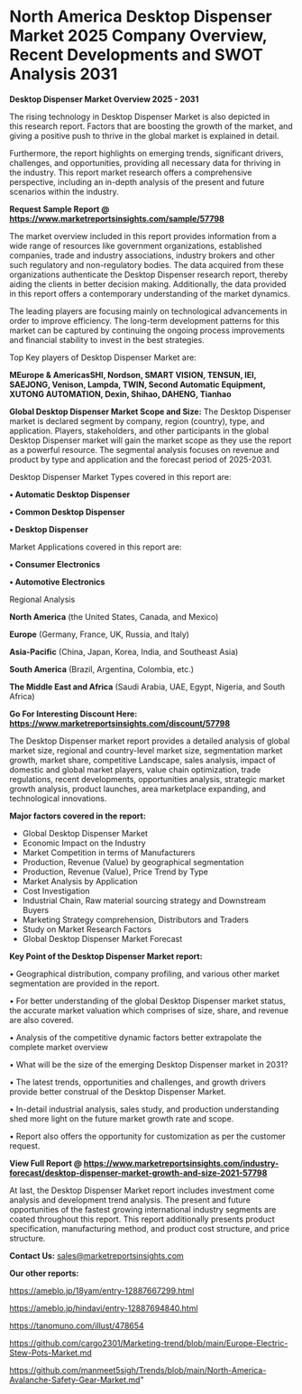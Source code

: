# North America Desktop Dispenser Market 2025 Company Overview, Recent Developments and SWOT Analysis 2031

<Strong> Desktop Dispenser Market Overview 2025 - 2031</strong>

The rising technology in Desktop Dispenser Market is also depicted in this research report. Factors that are boosting the growth of the market, and giving a positive push to thrive in the global market is explained in detail.

Furthermore, the report highlights on emerging trends, significant drivers, challenges, and opportunities, providing all necessary data for thriving in the industry. This report market research offers a comprehensive perspective, including an in-depth analysis of the present and future scenarios within the industry.

<strong>Request Sample Report @ <a href=https://www.marketreportsinsights.com/sample/57798>https://www.marketreportsinsights.com/sample/57798</a></strong>

The market overview included in this report provides information from a wide range of resources like government organizations, established companies, trade and industry associations, industry brokers and other such regulatory and non-regulatory bodies. The data acquired from these organizations authenticate the Desktop Dispenser research report, thereby aiding the clients in better decision making. Additionally, the data provided in this report offers a contemporary understanding of the market dynamics.

The leading players are focusing mainly on technological advancements in order to improve efficiency. The long-term development patterns for this market can be captured by continuing the ongoing process improvements and financial stability to invest in the best strategies.

Top Key players of Desktop Dispenser Market are:

<strong>MEurope & AmericasSHI, Nordson, SMART VISION, TENSUN, IEI, SAEJONG, Venison, Lampda, TWIN, Second Automatic Equipment, XUTONG AUTOMATION, Dexin, Shihao, DAHENG, Tianhao</strong>

<strong><b>Global Desktop Dispenser Market Scope and Size:</b></strong>
The Desktop Dispenser market is declared segment by company, region (country), type, and application. Players, stakeholders, and other participants in the global Desktop Dispenser market will gain the market scope as they use the report as a powerful resource. The segmental analysis focuses on revenue and product by type and application and the forecast period of 2025-2031.

Desktop Dispenser Market Types covered in this report are:

<strong>• Automatic Desktop Dispenser

• Common Desktop Dispenser

• Desktop Dispenser</strong>

Market Applications covered in this report are:

<strong>• Consumer Electronics

• Automotive Electronics</strong> 

Regional Analysis

<strong>North America</strong> (the United States, Canada, and Mexico)

<strong>Europe</strong> (Germany, France, UK, Russia, and Italy)

<strong>Asia-Pacific</strong> (China, Japan, Korea, India, and Southeast Asia)

<strong>South America</strong> (Brazil, Argentina, Colombia, etc.)

<strong>The Middle East and Africa</strong> (Saudi Arabia, UAE, Egypt, Nigeria, and South Africa)

<strong>Go For Interesting Discount Here: <a href=https://www.marketreportsinsights.com/discount/57798>https://www.marketreportsinsights.com/discount/57798</a></strong>

The Desktop Dispenser market report provides a detailed analysis of global market size, regional and country-level market size, segmentation market growth, market share, competitive Landscape, sales analysis, impact of domestic and global market players, value chain optimization, trade regulations, recent developments, opportunities analysis, strategic market growth analysis, product launches, area marketplace expanding, and technological innovations.

<strong><b>Major factors covered in the report:</b></strong>
<ul>
  <li>Global Desktop Dispenser Market </li>
  <li>Economic Impact on the Industry</li>
  <li>Market Competition in terms of Manufacturers</li>
  <li>Production, Revenue (Value) by geographical segmentation</li>
  <li>Production, Revenue (Value), Price Trend by Type</li>
  <li>Market Analysis by Application</li>
  <li>Cost Investigation</li>
  <li>Industrial Chain, Raw material sourcing strategy and Downstream Buyers</li>
  <li>Marketing Strategy comprehension, Distributors and Traders</li>
  <li>Study on Market Research Factors</li>
  <li>Global Desktop Dispenser Market Forecast</li>
</ul>

<strong><b>Key Point of the Desktop Dispenser Market report:</b></strong>

• Geographical distribution, company profiling, and various other market segmentation are provided in the report.

• For better understanding of the global Desktop Dispenser market status, the accurate market valuation which comprises of size, share, and revenue are also covered.

• Analysis of the competitive dynamic factors better extrapolate the complete market overview

• What will be the size of the emerging Desktop Dispenser market in 2031?

• The latest trends, opportunities and challenges, and growth drivers provide better construal of the Desktop Dispenser Market.

• In-detail industrial analysis, sales study, and production understanding shed more light on the future market growth rate and scope.

• Report also offers the opportunity for customization as per the customer request.

<strong><b>View Full Report @ <a href=https://www.marketreportsinsights.com/industry-forecast/desktop-dispenser-market-growth-and-size-2021-57798>https://www.marketreportsinsights.com/industry-forecast/desktop-dispenser-market-growth-and-size-2021-57798</a></b></strong>


At last, the Desktop Dispenser Market report includes investment come analysis and development trend analysis. The present and future opportunities of the fastest growing international industry segments are coated throughout this report. This report additionally presents product specification, manufacturing method, and product cost structure, and price structure.

<strong>Contact Us:</strong>
sales@marketreportsinsights.com

<strong>Our other reports:</strong>

<a href=https://ameblo.jp/18yam/entry-12887667299.html>https://ameblo.jp/18yam/entry-12887667299.html</a>

<a href=https://ameblo.jp/hindavi/entry-12887694840.html>https://ameblo.jp/hindavi/entry-12887694840.html</a>

<a href=https://tanomuno.com/illust/478654>https://tanomuno.com/illust/478654</a>

<a href=https://github.com/cargo2301/Marketing-trend/blob/main/Europe-Electric-Stew-Pots-Market.md>https://github.com/cargo2301/Marketing-trend/blob/main/Europe-Electric-Stew-Pots-Market.md</a>

<a href=https://github.com/manmeet5sigh/Trends/blob/main/North-America-Avalanche-Safety-Gear-Market.md>https://github.com/manmeet5sigh/Trends/blob/main/North-America-Avalanche-Safety-Gear-Market.md</a>"
